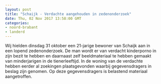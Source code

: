 ```yaml
---
layout: post
title: "Schaijk - Verdachte aangehouden in zedenonderzoek"
date: Thu, 02 Nov 2017 13:58:00 GMT
categories: 
- noord-brabant 
- landerd 
---
```


Wij hielden dinsdag 31 oktober een 21-jarige bewoner van Schaijk aan in een lopend zedenonderzoek. De man wordt er van verdacht kinderporno in zijn bezit te hebben en daarnaast zelf beeldmateriaal te hebben gemaakt van minderjarigen in de tienerleeftijd. In de woning van de verdachte hebben eerder al zoekingen plaatsgevonden waarbij gegevensdragers in beslag zijn genomen. Op deze gegevensdragers is belastend materiaal aangetroffen.
